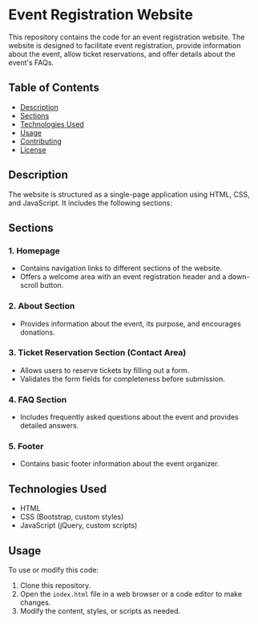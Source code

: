 # Event Registration Website

This repository contains the code for an event registration website. The website is designed to facilitate event registration, provide information about the event, allow ticket reservations, and offer details about the event's FAQs.

## Table of Contents
- [Description](#description)
- [Sections](#sections)
- [Technologies Used](#technologies-used)
- [Usage](#usage)
- [Contributing](#contributing)
- [License](#license)

## Description

The website is structured as a single-page application using HTML, CSS, and JavaScript. It includes the following sections:

## Sections

### 1. Homepage
- Contains navigation links to different sections of the website.
- Offers a welcome area with an event registration header and a down-scroll button.

### 2. About Section
- Provides information about the event, its purpose, and encourages donations.

### 3. Ticket Reservation Section (Contact Area)
- Allows users to reserve tickets by filling out a form.
- Validates the form fields for completeness before submission.

### 4. FAQ Section
- Includes frequently asked questions about the event and provides detailed answers.

### 5. Footer
- Contains basic footer information about the event organizer.

## Technologies Used

- HTML
- CSS (Bootstrap, custom styles)
- JavaScript (jQuery, custom scripts)

## Usage

To use or modify this code:

1. Clone this repository.
2. Open the `index.html` file in a web browser or a code editor to make changes.
3. Modify the content, styles, or scripts as needed.

